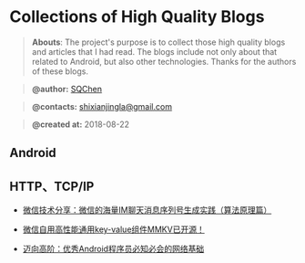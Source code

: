 # Collections of High Quality Blogs
> **Abouts**:
> The project's purpose is to collect those high quality blogs and articles that I had read. The blogs include not only about that related to Android, but also other technologies.
> Thanks for the authors of these blogs.

> **@author:** [SQChen][1]

> **@contacts:** shixianjingla@gmail.com

> **@created at:** 2018-08-22

## Android

## HTTP、TCP/IP
- [微信技术分享：微信的海量IM聊天消息序列号生成实践（算法原理篇）](https://zhuanlan.zhihu.com/p/46404167)
- [微信自用高性能通用key-value组件MMKV已开源！](https://zhuanlan.zhihu.com/p/45143640)
- [迈向高阶：优秀Android程序员必知必会的网络基础](https://zhuanlan.zhihu.com/p/44708410)






  [1]: https://github.com/AmazingChen/
